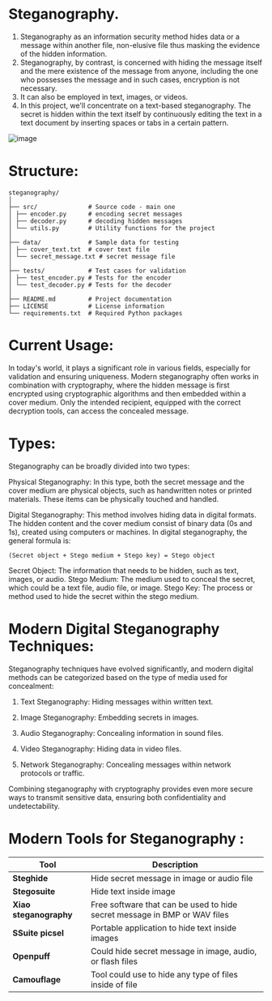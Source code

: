 # Steganography.
1) Steganography as an information security method hides data or a message within another file, non-elusive file thus masking the evidence of the hidden information. 
2) Steganography, by contrast, is concerned with hiding the message itself and the mere existence of the message from anyone, including the one who possesses the message and in such cases, encryption is not necessary. 
3) It can also be employed in text, images, or videos.
4) In this project, we'll concentrate on a text-based steganography. The secret is hidden within the text itself by continuously editing the text in a text document by inserting spaces or tabs in a certain pattern.

 ![image](https://github.com/user-attachments/assets/948d9fb8-cb39-4173-b365-cb878d9f0b9b)

# Structure: 
```
steganography/
│
├── src/              # Source code - main one
│ ├── encoder.py      # encoding secret messages
│ ├── decoder.py      # decoding hidden messages
│ └── utils.py        # Utility functions for the project
│
├── data/             # Sample data for testing
│ ├── cover_text.txt  # cover text file
│ └── secret_message.txt # secret message file
│
├── tests/            # Test cases for validation
│ ├── test_encoder.py # Tests for the encoder
│ └── test_decoder.py # Tests for the decoder
│
├── README.md         # Project documentation
├── LICENSE           # License information
└── requirements.txt  # Required Python packages
```

# Current Usage:
In today's world, it plays a significant role in various fields, especially for validation and ensuring uniqueness. Modern steganography often works in combination with cryptography, where the hidden message is first encrypted using cryptographic algorithms and then embedded within a cover medium. Only the intended recipient, equipped with the correct decryption tools, can access the concealed message.

# Types:
Steganography can be broadly divided into two types:

Physical Steganography: In this type, both the secret message and the cover medium are physical objects, such as handwritten notes or printed materials. These items can be physically touched and handled.

Digital Steganography: This method involves hiding data in digital formats. The hidden content and the cover medium consist of binary data (0s and 1s), created using computers or machines. In digital steganography, the general formula is:

`(Secret object + Stego medium + Stego key) = Stego object`

Secret Object: The information that needs to be hidden, such as text, images, or audio.
Stego Medium: The medium used to conceal the secret, which could be a text file, audio file, or image.
Stego Key: The process or method used to hide the secret within the stego medium.

# Modern Digital Steganography Techniques:
Steganography techniques have evolved significantly, and modern digital methods can be categorized based on the type of media used for concealment:

1) Text Steganography: Hiding messages within written text.

2) Image Steganography: Embedding secrets in images.

3) Audio Steganography: Concealing information in sound files.

4) Video Steganography: Hiding data in video files.

5) Network Steganography: Concealing messages within network protocols or traffic.

Combining steganography with cryptography provides even more secure ways to transmit sensitive data, ensuring both confidentiality and undetectability.

# Modern Tools for Steganography :

| Tool                  | Description                                                              |
|-----------------------|--------------------------------------------------------------------------|
| **Steghide**          | Hide secret message in image or audio file                               |
| **Stegosuite**        | Hide text inside image                                                   |
| **Xiao steganography**| Free software that can be used to hide secret message in BMP or WAV files|
| **SSuite picsel**     | Portable application to hide text inside images                          |
| **Openpuff**          | Could hide secret message in image, audio, or flash files                |
| **Camouflage**        | Tool could use to hide any type of files inside of file                  |
